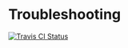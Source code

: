 # Troubleshooting


[ ![Travis CI Status](https://travis-ci.org/Winnerhust/Troubleshooting.svg?branch=master)](https://travis-ci.org/Winnerhust/Troubleshooting)
